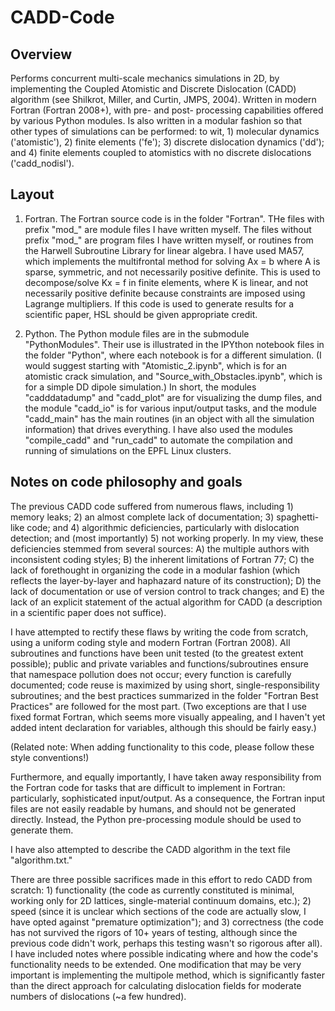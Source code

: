 # CADD-Code

## Overview

Performs concurrent multi-scale mechanics simulations in 2D, by implementing the Coupled Atomistic and Discrete Dislocation (CADD) algorithm (see Shilkrot, Miller, and Curtin, JMPS, 2004). Written in modern Fortran (Fortran 2008+), with pre- and post- processing capabilities offered by various Python modules. Is also written in a modular fashion so that other types of simulations can be performed: to wit, 1) molecular dynamics ('atomistic'), 2) finite elements ('fe'); 3) discrete dislocation dynamics ('dd'); and 4) finite elements coupled to atomistics with no discrete dislocations ('cadd_nodisl').

## Layout

1) Fortran. The Fortran source code is in the folder "Fortran". THe files with prefix "mod_" are module files I have written myself. The files without prefix "mod_" are program files I have written myself, or routines from the Harwell Subroutine Library for linear algebra. I have used MA57, which implements the multifrontal method for solving Ax = b where A is sparse, symmetric, and not necessarily positive definite. This is used to decompose/solve Kx = f in finite elements, where K is linear, and not necessarily positive definite because constraints are imposed using Lagrange multipliers. If this code is used to generate results for a scientific paper, HSL should be given appropriate credit.

2) Python. The Python module files are in the submodule "PythonModules". Their use is illustrated in the IPYthon notebook files in the folder "Python", where each notebook is for a different simulation. (I would suggest starting with "Atomistic_2.ipynb", which is for an atomistic crack simulation, and "Source_with_Obstacles.ipynb", which is for a simple DD dipole simulation.) In short, the modules "cadddatadump" and "cadd_plot" are for visualizing the dump files, and the module "cadd_io" is for various input/output tasks, and the module "cadd_main" has the main routines (in an object with all the simulation information) that drives everything. I have also used the modules "compile_cadd" and "run_cadd" to automate the compilation and running of simulations on the EPFL Linux clusters.

## Notes on code philosophy and goals

The previous CADD code suffered from numerous flaws, including 1) memory leaks; 2) an almost complete lack of documentation; 3) spaghetti-like code; and 4) algorithmic deficiencies, particularly with dislocation detection; and (most importantly) 5) not working properly. In my view, these deficiencies stemmed from several sources: A) the multiple authors with inconsistent coding styles; B) the inherent limitations of Fortran 77; C) the lack of forethought in organizing the code in a modular fashion (which reflects the layer-by-layer and haphazard nature of its construction); D) the lack of documentation or use of version control to track changes; and E) the lack of an explicit statement of the actual algorithm for CADD (a description in a scientific paper does not suffice).

I have attempted to rectify these flaws by writing the code from scratch, using a uniform coding style and modern Fortran (Fortran 2008). All subroutines and functions have been unit tested (to the greatest extent possible); public and private variables and functions/subroutines ensure that namespace pollution does not occur; every function is carefully documented; code reuse is maximized by using short, single-responsibility subroutines; and the best practices summarized in the folder "Fortran Best Practices" are followed for the most part. (Two exceptions are that I use fixed format Fortran, which seems more visually appealing, and I haven't yet added intent declaration for variables, although this should be fairly easy.)

(Related note: When adding functionality to this code, please follow these style conventions!)

Furthermore, and equally importantly, I have taken away responsibility from the Fortran code for tasks that are difficult to implement in Fortran: particularly, sophisticated input/output. As a consequence, the Fortran input files are not easily readable by humans, and should not be generated directly. Instead, the Python pre-processing module should be used to generate them.

I have also attempted to describe the CADD algorithm in the text file "algorithm.txt."

There are three possible sacrifices made in this effort to redo CADD from scratch: 1) functionality (the code as currently constituted is minimal, working only for 2D lattices, single-material continuum domains, etc.); 2) speed (since it is unclear which sections of the code are actually slow, I have opted against "premature optimization"); and 3) correctness (the code has not survived the rigors of 10+ years of testing, although since the previous code didn't work, perhaps this testing wasn't so rigorous after all). I have included notes where possible indicating where and how the code's functionality needs to be extended. One modification that may be very important is implementing the multipole method, which is significantly faster than the direct approach for calculating dislocation fields for moderate numbers of dislocations (~a few hundred).
